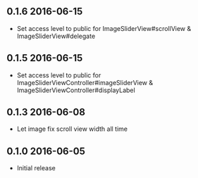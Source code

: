## 0.1.6 2016-06-15
* Set access level to public for ImageSliderView#scrollView & ImageSliderView#delegate

## 0.1.5 2016-06-15
* Set access level to public for ImageSliderViewController#imageSliderView & ImageSliderViewController#displayLabel

## 0.1.3 2016-06-08
* Let image fix scroll view width all time

## 0.1.0 2016-06-05
* Initial release
